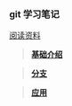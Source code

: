 ### git 学习笔记

[阅读资料](http://git-scm.com/book/zh)


> [**基础介绍**](https://github.com/hwshang/doc.s/git/git基础.md)


> [**分支**](https://github.com/hwshang/doc.s/git/git分支.md)


> [**应用**](https://github.com/hwshang/doc.s/git/git基础.md)


